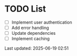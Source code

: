 # TODO List

- [ ] Implement user authentication
- [ ] Add error handling
- [ ] Update dependencies
- [ ] Implement caching

Last updated: 2025-06-19 02:51

